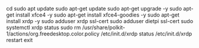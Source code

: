 cd
sudo apt update
sudo apt-get update
sudo apt-get upgrade -y
sudo apt-get install xfce4 -y
sudo apt-get install xfce4-goodies -y
sudo apt-get install xrdp -y
sudo adduser xrdp ssl-cert
sudo adduser dietpi ssl-cert
sudo systemctl xrdp status
sudo rm /usr/share/polkit-1/actions/org.freedesktop.color.policy
/etc/init.d/xrdp status
/etc/init.d/xrdp restart
exit

